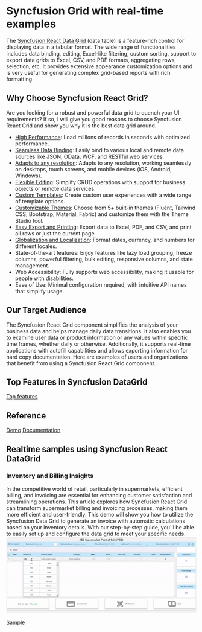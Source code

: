 # Syncfusion Grid with real-time examples
The [Syncfusion React Data Grid](https://ej2.syncfusion.com/react/demos/#/material3/grid/overview) (data table) is a feature-rich control for displaying data in a tabular format. The wide range of functionalities includes data binding, editing, Excel-like filtering, custom sorting, support to export data grids to Excel, CSV, and PDF formats, aggregating rows, selection, etc. It provides extensive appearance customization options and is very useful for generating complex grid-based reports with rich formatting.
## Why Choose Syncfusion React Grid?
Are you looking for a robust and powerful data grid to quench your UI requirements? If so, I will give you good reasons to choose Syncfusion React Grid and show you why it is the best data grid around.
-	[High Performance](https://www.syncfusion.com/react-components/react-data-grid/performance): Load millions of records in seconds with optimized performance.
-	[Seamless Data Binding](https://www.syncfusion.com/react-components/react-data-grid/data-binding): Easily bind to various local and remote data sources like JSON, OData, WCF, and RESTful web services.
-	[Adapts to any resolution](https://ej2.syncfusion.com/react/documentation/grid/adaptive): Adapts to any resolution, working seamlessly on desktops, touch screens, and mobile devices (iOS, Android, Windows).
-	[Flexible Editing](https://www.syncfusion.com/react-components/react-data-grid/editing): Simplify CRUD operations with support for business objects or remote data services.
-	[Custom Templates](https://ej2.syncfusion.com/react/documentation/grid/columns/column-template): Create custom user experiences with a wide range of template options.
- [Customizable Themes](https://ej2.syncfusion.com/themestudio/?theme=bootstrap5): Choose from 5+ built-in themes (Fluent, Tailwind CSS, Bootstrap, Material, Fabric) and customize them with the Theme Studio tool.
-	[Easy Export and Printing](https://ej2.syncfusion.com/react/documentation/grid/excel-export/excel-exporting): Export data to Excel, PDF, and CSV, and print all rows or just the current page.
-	[Globalization and Localization](https://ej2.syncfusion.com/react/documentation/grid/global-local): Format dates, currency, and numbers for different locales.
-	State-of-the-art features: Enjoy features like lazy load grouping, freeze columns, powerful filtering, bulk editing, responsive columns, and state management.
- Web Accessibility: Fully supports web accessibility, making it usable for people with disabilities.
- Ease of Use: Minimal configuration required, with intuitive API names that simplify usage.
## Our Target Audience
The Syncfusion React Grid component simplifies the analysis of your business data and helps manage daily data transitions. It also enables you to examine user data or product information or any values within specific time frames, whether daily or otherwise.
Additionally, it supports real-time applications with autofill capabilities and allows exporting information for hard copy documentation. Here are examples of users and organizations that benefit from using a Syncfusion React Grid component.
## Top Features in Syncfusion DataGrid
[Top features](https://www.syncfusion.com/blogs/post/top-5-features-react-data-grid)

## Reference 
[Demo](https://ej2.syncfusion.com/react/demos/#/material3/grid/overview)
[Documentation](https://ej2.syncfusion.com/react/documentation/grid/getting-started)

## Realtime samples using Syncfusion React DataGrid
### Inventory and Billing Insights
In the competitive world of retail, particularly in supermarkets, efficient billing, and invoicing are essential for enhancing customer satisfaction and streamlining operations. This article explores how Syncfusion React Grid can transform supermarket billing and invoicing processes, making them more efficient and user-friendly. This demo will show you how to utilize the Syncfusion Data Grid to generate an invoice with automatic calculations based on your inventory details. With our step-by-step guide, you'll be able to easily set up and configure the data grid to meet your specific needs.
![Inventory App](images/inventory-app.gif)

[Sample](https://github.com/SyncfusionExamples/react-grid-use-case-tutorial-samples/tree/master/Inventory%20Management%20and%20Invoice%20Generating) 

